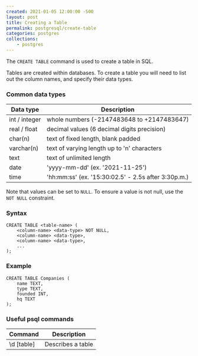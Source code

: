```yaml
---
created: 2021-01-05 12:00:00 -500
layout: post
title: Creating a Table
permalink: postgresql/create-table
categories: postgres
collections: 
    - postgres
---
```


The ```CREATE TABLE``` command is used to create a table in SQL.

Tables are created within databases.
To create a table you will need to list out the column names, and specify their data types.

<h3 id="common-data-types">Common data types</h3>

<table>
    <thead>
        <tr>
            <th>Data type</th>
            <th>Description</th>
        </tr>
    </thead>
    <tbody>
        <tr>
            <td>int / integer</td>
            <td>whole numbers (-2147483648 to +2147483647)</td>
        </tr>
        <tr>
            <td>real / float</td>
            <td>decimal values (6 decimal digits precision)</td>
        </tr>
        <tr>
            <td>char(n)</td>
            <td>text of fixed length, blank padded</td>
        </tr>
        <tr>
            <td>varchar(n)</td>
            <td>text of varying length up to 'n' characters</td>
        </tr>
        <tr>
            <td>text</td>
            <td>text of unlimited length</td>
        </tr>
        <tr>
            <td>date</td>
            <td>'yyyy-mm-dd' (ex. '2021-11-25')</td>
        </tr>
        <tr>
            <td>time</td>
            <td>'hh:mm:ss' (ex. '15:30:02.5' - 2.5s after 3:30p.m.)</td>
        </tr>
    </tbody>
</table>

Note that values can be set to ```NULL```. 
To ensure a value is not null, use the ```NOT NULL``` constraint.

### Syntax

```https
CREATE TABLE <table-name> (
    <column-name> <data-type> NOT NULL,
    <column-name> <data-type>,
    <column-name> <data-type>,
    ...
);
```

### Example

```https
CREATE TABLE Companies (
    name TEXT,
    type TEXT,
    founded INT,
    hq TEXT
);
```

### Useful psql commands

<table>
    <thead>
        <tr>
            <th>Command</th>
            <th>Description</th>
        </tr>
    </thead>
    <tbody>
        <tr>
            <td>\d [table]</td>
            <td>Describes a table</td>
        </tr>
    </tbody>
</table>